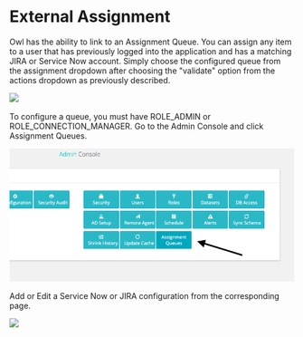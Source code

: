# External Assignment

Owl has the ability to link to an Assignment Queue. You can assign any item to a user that has previously logged into the application and has a matching JIRA or Service Now account. Simply choose the configured queue from the assignment dropdown after choosing the "validate" option from the actions dropdown as previously described.

![](../.gitbook/assets/screen-shot-2020-07-07-at-5.12.22-am.png)

To configure a queue, you must have ROLE\_ADMIN or ROLE\_CONNECTION\_MANAGER. Go to the Admin Console and click Assignment Queues.

![](../.gitbook/assets/screen-shot-2020-07-07-at-5.06.59-am%20%281%29%20%281%29.png)

Add or Edit a Service Now or JIRA configuration from the corresponding page.

![](../.gitbook/assets/screen-shot-2020-07-07-at-5.16.11-am.png)

